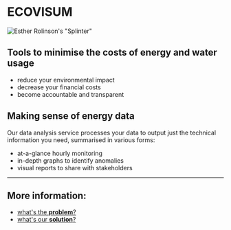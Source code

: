 # ECOVISUM

![Esther Rolinson's "Splinter"](images/splinter.png)

## Tools to minimise the costs of energy and water usage

- reduce your environmental impact
- decrease your financial costs
- become accountable and transparent

## Making sense of energy data

Our data analysis service processes your data to output just the technical information you need, summarised in various forms:

- at-a-glance hourly monitoring
- in-depth graphs to identify anomalies
- visual reports to share with stakeholders

---

## More information:

- [what's the **problem**?](#page-02)
- [what's our **solution**?](#page-03)
